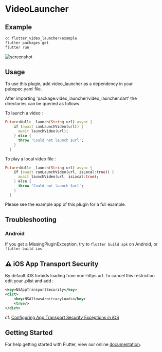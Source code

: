 # VideoLauncher

## Example

```bash
cd flutter_video_launcher/example
flutter packages get
flutter run
```

![screenshot](https://github.com/rxlabz/flutter_video_launcher/blob/master/screenshot.png)

## Usage

To use this plugin, add video_launcher as a dependency in your pubspec.yaml file.

After importing 'package:video_launcher/video_launcher.dart' the directories can be queried as follows

To launch a video :

```dart
Future<Null> _launch(String url) async {
    if (await canLaunchVideo(url)) {
      await launchVideo(url);
    } else {
      throw 'Could not launch $url';
    }
  }
```

To play a local video file :

```dart
Future<Null> _launch(String url) async {
    if (await canLaunchVideo(url, isLocal:true)) {
      await launchVideo(url, isLocal:true);
    } else {
      throw 'Could not launch $url';
    }
  }
```

Please see the example app of this plugin for a full example.

## Troubleshooting

### Android

If you get a MissingPluginException, try to `flutter build apk` on Android, or `flutter build ios`

## :warning: iOS App Transport Security

By default iOS forbids loading from non-https url. To cancel this restriction edit your .plist and add :
 
```xml
<key>NSAppTransportSecurity</key>
<dict>
    <key>NSAllowsArbitraryLoads</key>
    <true/>
</dict>
```

cf. [Configuring App Transport Security Exceptions in iOS](https://ste.vn/2015/06/10/configuring-app-transport-security-ios-9-osx-10-11/)

## Getting Started

For help getting started with Flutter, view our online
[documentation](http://flutter.io/).
    